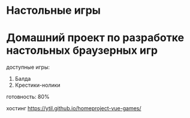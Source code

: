 # Настольные игры

# Домашний проект по разработке настольных браузерных игр

доступные игры:
1.  Балда
2.  Крестики-нолики

готовность: 80%

хостинг https://ytil.github.io/homeproject-vue-games/

